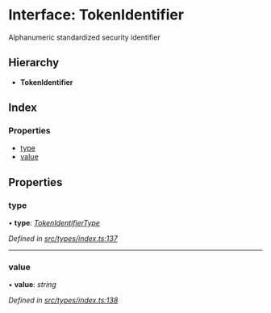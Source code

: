 # Interface: TokenIdentifier

Alphanumeric standardized security identifier

## Hierarchy

* **TokenIdentifier**

## Index

### Properties

* [type](tokenidentifier.md#type)
* [value](tokenidentifier.md#value)

## Properties

###  type

• **type**: *[TokenIdentifierType](../enums/tokenidentifiertype.md)*

*Defined in [src/types/index.ts:137](https://github.com/PolymathNetwork/polymesh-sdk/blob/bd45e868/src/types/index.ts#L137)*

___

###  value

• **value**: *string*

*Defined in [src/types/index.ts:138](https://github.com/PolymathNetwork/polymesh-sdk/blob/bd45e868/src/types/index.ts#L138)*
